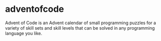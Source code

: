 # adventofcode
Advent of Code is an Advent calendar of small programming puzzles for a variety of skill sets and skill levels that can be solved in any programming language you like.
